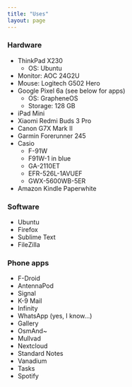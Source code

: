 ```yaml
---
title: "Uses"
layout: page
---
```


### Hardware

- ThinkPad X230
  - OS: Ubuntu
- Monitor: AOC 24G2U
- Mouse: Logitech G502 Hero
- Google Pixel 6a (see below for apps)
  - OS: GrapheneOS
  - Storage: 128 GB
- iPad Mini
- Xiaomi Redmi Buds 3 Pro
- Canon G7X Mark II 
- Garmin Forerunner 245
- Casio
  - F-91W
  - F91W-1 in blue
  - GA-2110ET
  - EFR-526L-1AVUEF
  - GWX-5600WB-5ER
- Amazon Kindle Paperwhite

### Software

- Ubuntu
- Firefox
- Sublime Text
- FileZilla

### Phone apps

- F-Droid
- AntennaPod
- Signal
- K-9 Mail
- Infinity
- WhatsApp (yes, I know...)
- Gallery
- OsmAnd~
- Mullvad
- Nextcloud
- Standard Notes
- Vanadium
- Tasks
- Spotify
